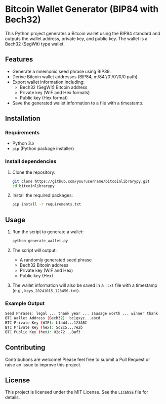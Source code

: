 # Bitcoin Wallet Generator (BIP84 with Bech32)

This Python project generates a Bitcoin wallet using the BIP84 standard and outputs the wallet address, private key, and public key. The wallet is a Bech32 (SegWit) type wallet.

## Features
- Generate a mnemonic seed phrase using BIP39.
- Derive Bitcoin wallet addresses (BIP84, m/84'/0'/0'/0/0 path).
- Export wallet information including:
  - Bech32 (SegWit) Bitcoin address
  - Private key (WIF and Hex formats)
  - Public key (Hex format)
- Save the generated wallet information to a file with a timestamp.

## Installation

### Requirements
- Python 3.x
- `pip` (Python package installer)

### Install dependencies

1. Clone the repository:
   ```bash
   git clone https://github.com/yourusername/bitcoinlibrarypy.git
   cd bitcoinlibrarypy
   ```

2. Install the required packages:
   ```bash
   pip install -r requirements.txt
   ```

## Usage

1. Run the script to generate a wallet:
   ```bash
   python generate_wallet.py
   ```

2. The script will output:
   - A randomly generated seed phrase
   - Bech32 Bitcoin address
   - Private key (WIF and Hex)
   - Public key (Hex)

3. The wallet information will also be saved in a `.txt` file with a timestamp (e.g., `keys_20241015_123456.txt`).

### Example Output
```bash
Seed Phrases: legal ... thank year ... sausage worth ... winner thank ...
BTC Wallet Address (Bech32): bc1qxyz...abcd
BTC Private Key (WIF): L1aW4...123ABC
BTC Private Key (hex): 5d2c5...7e2b
BTC Public Key (hex): 02c72...8af3
```

## Contributing

Contributions are welcome! Please feel free to submit a Pull Request or raise an issue to improve this project.

## License

This project is licensed under the MIT License. See the `LICENSE` file for details.
